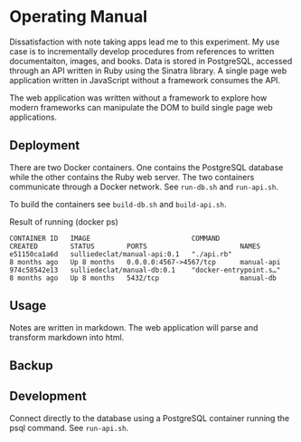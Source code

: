 # Operating Manual

Dissatisfaction with note taking apps lead me to this experiment. My use case is to incrementally develop procedures from references to written documentaiton, images, and books. Data is stored in PostgreSQL, accessed through an API written in Ruby using the Sinatra library. A single page web application written in JavaScript without a framework consumes the API.

The web application was written without a framework to explore how modern frameworks can manipulate the DOM to build single page web applications.

## Deployment
There are two Docker containers. One contains the PostgreSQL database while the other contains the Ruby web server. The two containers communicate through a Docker network. See `run-db.sh` and `run-api.sh`.

To build the containers see `build-db.sh` and `build-api.sh`.

Result of running (docker ps)
```
CONTAINER ID   IMAGE                         COMMAND                  CREATED        STATUS        PORTS                       NAMES
e51150ca1a6d   sulliedeclat/manual-api:0.1   "./api.rb"               8 months ago   Up 8 months   0.0.0.0:4567->4567/tcp      manual-api
974c58542e13   sulliedeclat/manual-db:0.1    "docker-entrypoint.s…"   8 months ago   Up 8 months   5432/tcp                    manual-db
```

## Usage
Notes are written in markdown. The web application will parse and transform markdown into html.

## Backup

## Development
Connect directly to the database using a PostgreSQL container running the psql command. See `run-api.sh`.
